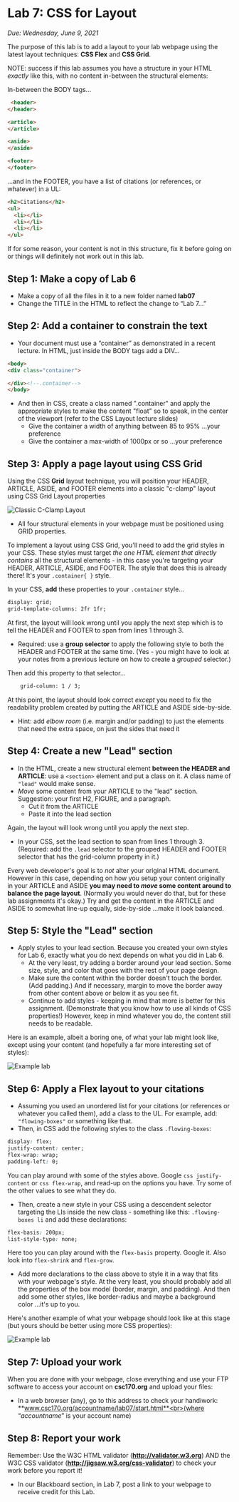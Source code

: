 # Lab 7: CSS for Layout
*Due: Wednesday, June 9, 2021*

The purpose of this lab is to add a layout to your lab webpage using the latest layout techniques: **CSS Flex** and **CSS Grid**.  

NOTE: success if this lab assumes you have a structure in your HTML *exactly* like this, with no content in-between the structural elements:

In-between the BODY tags...

```html
 <header>
</header>

<article>
</article>

<aside>
</aside>

<footer>
</footer>
```

...and in the FOOTER, you have a list of citations (or references, or whatever) in a UL:

```html
<h2>Citations</h2>
<ul>
  <li></li>
  <li></li>
  <li></li>
</ul>
```

If for some reason, your content is not in this structure, fix it before going on or things will definitely not work out in this lab.

## Step 1: Make a copy of Lab 6

- Make a copy of all the files in it to a new folder named **lab07**
- Change the TITLE in the HTML to reflect the change to “Lab 7…”

## Step 2: Add a container to constrain the text

- Your document must use a “container” as demonstrated in a recent lecture.  In HTML, just inside the BODY tags add a DIV...

```html
<body>  
<div class="container">

</div><!--.container-->
</body>
```

- And then in CSS,  create a class named ".container" and apply the appropriate styles to make the content "float" so to speak, in the center of the viewport (refer to the CSS Layout lecture slides)
  - Give the container a width of anything between 85 to 95% ...your preference
  - Give the container a max-width of 1000px or so ...your preference

## Step 3: Apply a page layout using CSS Grid

Using the CSS **Grid** layout technique, you will position your HEADER, ARTICLE, ASIDE, and FOOTER elements into a classic "c-clamp" layout using CSS Grid Layout properties

![Classic C-Clamp Layout](media/figure1.png)

- All four structural elements in your webpage must be positioned using GRID properties.

To implement a layout using CSS Grid, you'll need to add the grid styles in your CSS.  These styles must target *the one HTML element that directly contains* all the structural elements - in this case you're targeting your HEADER, ARTICLE, ASIDE, and FOOTER.  The style that does this is already there!  It's your  `.container{ }` style.

In your CSS, **add** these properties to your `.container` style...


```html
display: grid;
grid-template-columns: 2fr 1fr;
```

At first, the layout will look wrong until you apply the next step which is to tell the HEADER and FOOTER to span from lines 1 through 3.  

- Required: use a **group selector** to apply the following style to both the HEADER and FOOTER at the same time.  (Yes - you might have to look at your notes from a previous lecture on how to create a *grouped* selector.)

Then add this property to that selector...

```html
	grid-column: 1 / 3;
```

At this point, the layout should look correct *except* you need to fix the readability problem created by putting the ARTICLE and ASIDE side-by-side.  

- Hint: add *elbow room* (i.e. margin and/or padding) to just the elements that need the extra space, on just the sides that need it


## Step 4: Create a new "Lead" section

- In the HTML, create a new structural element **between the HEADER and ARTICLE**: use a `<section>` element and put a class on it.  A class name of `"lead"` would make sense.
- *Move* some content from your ARTICLE to the "lead" section.  Suggestion: your first H2, FIGURE, and a paragraph.  
  - Cut it from the ARTICLE
  - Paste it into the lead section

Again, the layout will look wrong until you apply the next step.

- In your CSS, set the lead section to span from lines 1 through 3. (Required: add the `.lead` selector to the grouped HEADER and FOOTER selector that has the grid-column property in it.)

Every web developer's goal is to *not* alter your original HTML document. However in this case, depending on how you setup your content originally in your ARTICLE and ASIDE **you may need to *move* some content around to balance the page layout**. (Normally you would never do that, but for these lab assignments it's okay.)  Try and get the content in the ARTICLE and ASIDE to somewhat line-up equally, side-by-side ...make it look balanced.

## Step 5: Style the "Lead" section

- Apply styles to your lead section.  Because you created your own styles for Lab 6, exactly what you do next depends on what you did in Lab 6.
  - At the very least, try adding a border around your lead section.  Some size, style, and color that goes with the rest of your page design.
  - Make sure the content within the border doesn't touch the border.  (Add padding.)  And if necessary, margin to move the border away from other content above or below it as you see fit.
  - Continue to add styles - keeping in mind that more is better for this assignment.  (Demonstrate that you know how to use all kinds of CSS properties!)  However, keep in mind whatever you do, the content still needs to be readable.

Here is an example, albeit a boring one, of what your lab might look like, except using your content (and hopefully a far more interesting set of styles):

![Example lab](media/figure3.jpg)

## Step 6: Apply a Flex layout to your citations

- Assuming you used an unordered list for your citations (or references or whatever you called them), add a class to the UL.  For example, add: `"flowing-boxes"` or something like that. 
- Then, in CSS add the following styles to the class `.flowing-boxes`:

```css
display: flex;
justify-content: center;
flex-wrap: wrap;
padding-left: 0;
```

You can play around with some of the styles above.  Google `css justify-content` or `css flex-wrap`, and read-up on the options you have.  Try some of the other values to see what they do.

- Then, create a new style in your CSS using a descendent selector targeting the LIs inside the new class - something like this: `.flowing-boxes li` and add these declarations:

```css
flex-basis: 200px;
list-style-type: none;
```

Here too you can play around with the `flex-basis` property.  Google it.  Also look into `flex-shrink` and `flex-grow`.

- Add more declarations to the class above to style it in a way that fits with your webpage's style.  At the very least, you should probably add all the properties of the box model (border, margin, and padding).  And then add some other styles, like border-radius and maybe a background color …it's up to you.

Here's another example of what your webpage should look like at this stage (but yours should be better using more CSS properties):

![Example lab](media/figure4.png)

## Step 7: Upload your work

When you are done with your webpage, close everything and use your FTP software to access your account on **csc170.org** and upload your files:

- In a web browser (any), go to this address to check your handiwork: <br>**www.csc170.org/accountname/lab07/start.html**<br>(where “*accountname*” is your account name)

## Step 8: Report your work

Remember: Use the W3C HTML validator (**http://validator.w3.org**) AND the W3C CSS validator (**http://jigsaw.w3.org/css-validator**) to check your work before you report it!

- In our Blackboard section, in Lab 7, post a link to your webpage to receive credit for this Lab.